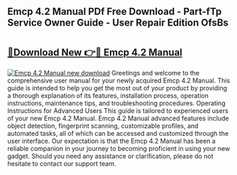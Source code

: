 ## Emcp 4.2 Manual PDf Free Download - Part-fTp Service Owner Guide - User Repair Edition OfsBs

# <h2><a href="http://bc32018.oget.top/?id=Emcp+4.2+Manual">🔗Download New 👉🔴 Emcp 4.2 Manual</a></h2>

[![Emcp 4.2 Manual new download](https://i.imgur.com/5g1atiW.png)](http://bc32018.oget.top/?id=Emcp+4.2+Manual)
Greetings and welcome to the comprehensive user manual for your newly acquired Emcp 4.2 Manual. This guide is intended to help you get the most out of your product by providing a thorough explanation of its features, installation process, operation instructions, maintenance tips, and troubleshooting procedures. Operating Instructions for Advanced Users This guide is tailored to experienced users of your new Emcp 4.2 Manual. Emcp 4.2 Manual advanced features include object detection, fingerprint scanning, customizable profiles, and automated tasks, all of which can be accessed and customized through the user interface. Our expectation is that the Emcp 4.2 Manual has been a reliable companion in your journey to becoming proficient in using your new gadget. Should you need any assistance or clarification, please do not hesitate to contact our support team.
